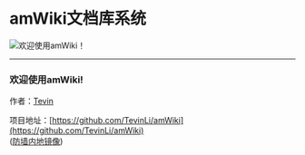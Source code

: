 # amWiki文档库系统

![欢迎使用amWiki！](amWiki/images/logo.png "欢迎使用amWiki！")

-----
### 欢迎使用amWiki!
作者：[Tevin](https://github.com/TevinLi/)

项目地址：[https://github.com/TevinLi/amWiki](https://github.com/TevinLi/amWiki)  
([防墙内地镜像](http://git.oschina.net/TevinLi/amWiki))
